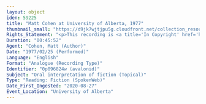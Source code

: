 ```yaml
---
layout: object
iden: 59225
title: "Matt Cohen at University of Alberta, 1977"
thumbnail_small: "https://d9jk7wjtjpu5g.cloudfront.net/collection_resource_files/thumbnails/000/134/038/small/SW053_03.jpg?1669703411"
Rights_Statement: "<p>This recording is <a title='In Copyright' href='https://rightsstatements.org/page/InC/1.0/?language=en'>In Copyright</a> and is made available for non-commercial research and educational purposes, with permission from the rights holder(s). The University of Alberta wishes to hear from any copyright owner, or their representative, who believes that this recording has been used without authorization. Please contact <a title='erahelp@ualberta.ca' href='mailto:erahelp@ualberta.ca'>erahelp@ualberta.ca</a>. You may display/perform this material for non-commercial research or teaching purposes. For all other reproduction, performance or distribution uses, please contact the copyright holders</p>"
Duration: "00:45:52"
Agent: "Cohen, Matt (Author)"
Date: "1977/02/25 (Performed)"
Language: "English"
Format: "Analogue (Recording Type)"
Identifier: "0p096824w (avalonid)"
Subject: "Oral interpretation of fiction (Topical)"
Type: "Reading: Fiction (SpokenWeb)"
Date_First_Ingested: "2020-08-27"
Event_Location: "University of Alberta"
---
```


